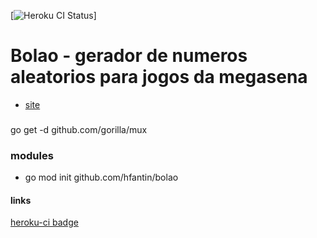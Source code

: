 [![Heroku CI Status](https://bollao.herokuapp.com/last.svg)]

# Bolao - gerador de numeros aleatorios para jogos da megasena

- [site](https://bollao.herokuapp.com)

### 
go get -d github.com/gorilla/mux
### modules

- go mod init github.com/hfantin/bolao

#### links

[heroku-ci badge](https://elements.heroku.com/buttons/gregsadetsky/heroku-ci-badge)
